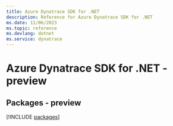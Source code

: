 ```yaml
---
title: Azure Dynatrace SDK for .NET
description: Reference for Azure Dynatrace SDK for .NET
ms.date: 11/06/2023
ms.topic: reference
ms.devlang: dotnet
ms.service: dynatrace
---
```

# Azure Dynatrace SDK for .NET - preview
## Packages - preview
[!INCLUDE [packages](dynatrace-index.md)]